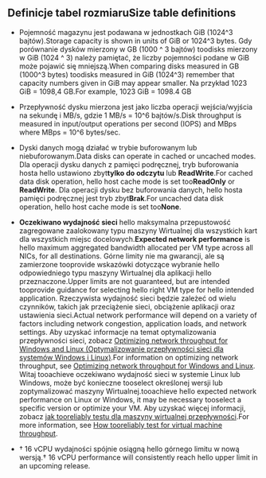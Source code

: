 
## <a name="size-table-definitions"></a><span data-ttu-id="ce33a-101">Definicje tabel rozmiaru</span><span class="sxs-lookup"><span data-stu-id="ce33a-101">Size table definitions</span></span>

- <span data-ttu-id="ce33a-102">Pojemność magazynu jest podawana w jednostkach GiB (1024^3 bajtów).</span><span class="sxs-lookup"><span data-stu-id="ce33a-102">Storage capacity is shown in units of GiB or 1024^3 bytes.</span></span> <span data-ttu-id="ce33a-103">Gdy porównanie dysków mierzony w GB (1000 ^ 3 bajtów) toodisks mierzony w GiB (1024 ^ 3) należy pamiętać, że liczby pojemności podane w GiB może pojawić się mniejszą.</span><span class="sxs-lookup"><span data-stu-id="ce33a-103">When comparing disks measured in GB (1000^3 bytes) toodisks measured in GiB (1024^3) remember that capacity numbers given in GiB may appear smaller.</span></span> <span data-ttu-id="ce33a-104">Na przykład 1023 GiB = 1098,4 GB.</span><span class="sxs-lookup"><span data-stu-id="ce33a-104">For example, 1023 GiB = 1098.4 GB</span></span>
- <span data-ttu-id="ce33a-105">Przepływność dysku mierzona jest jako liczba operacji wejścia/wyjścia na sekundę i MB/s, gdzie 1 MB/s = 10^6 bajtów/s.</span><span class="sxs-lookup"><span data-stu-id="ce33a-105">Disk throughput is measured in input/output operations per second (IOPS) and MBps where MBps = 10^6 bytes/sec.</span></span>
- <span data-ttu-id="ce33a-106">Dyski danych mogą działać w trybie buforowanym lub niebuforowanym.</span><span class="sxs-lookup"><span data-stu-id="ce33a-106">Data disks can operate in cached or uncached modes.</span></span> <span data-ttu-id="ce33a-107">Dla operacji dysku danych z pamięci podręcznej, tryb buforowania hosta hello ustawiono zbyt**tylko do odczytu** lub **ReadWrite**.</span><span class="sxs-lookup"><span data-stu-id="ce33a-107">For cached data disk operation, hello host cache mode is set too**ReadOnly** or **ReadWrite**.</span></span>  <span data-ttu-id="ce33a-108">Dla operacji dysku bez buforowania danych, hello hosta pamięci podręcznej jest tryb zbyt**Brak**.</span><span class="sxs-lookup"><span data-stu-id="ce33a-108">For uncached data disk operation, hello host cache mode is set too**None**.</span></span>
- <span data-ttu-id="ce33a-109">**Oczekiwano wydajność sieci** hello maksymalna przepustowość zagregowane zaalokowany typu maszyny Wirtualnej dla wszystkich kart dla wszystkich miejsc docelowych.</span><span class="sxs-lookup"><span data-stu-id="ce33a-109">**Expected network performance** is hello maximum aggregated bandwidth allocated per VM type across all NICs, for all destinations.</span></span> <span data-ttu-id="ce33a-110">Górne limity nie ma gwarancji, ale są zamierzone tooprovide wskazówki dotyczące wybranie hello odpowiedniego typu maszyny Wirtualnej dla aplikacji hello przeznaczone.</span><span class="sxs-lookup"><span data-stu-id="ce33a-110">Upper limits are not guaranteed, but are intended tooprovide guidance for selecting hello right VM type for hello intended application.</span></span> <span data-ttu-id="ce33a-111">Rzeczywista wydajność sieci będzie zależeć od wielu czynników, takich jak przeciążenie sieci, obciążenie aplikacji oraz ustawienia sieci.</span><span class="sxs-lookup"><span data-stu-id="ce33a-111">Actual network performance will depend on a variety of factors including network congestion, application loads, and network settings.</span></span> <span data-ttu-id="ce33a-112">Aby uzyskać informacje na temat optymalizowania przepływności sieci, zobacz [Optimizing network throughput for Windows and Linux (Optymalizowanie przepływności sieci dla systemów Windows i Linux)](../articles/virtual-network/virtual-network-optimize-network-bandwidth.md).</span><span class="sxs-lookup"><span data-stu-id="ce33a-112">For information on optimizing network throughput, see [Optimizing network throughput for Windows and Linux](../articles/virtual-network/virtual-network-optimize-network-bandwidth.md).</span></span> <span data-ttu-id="ce33a-113">Witaj tooachieve oczekiwano wydajność sieci w systemie Linux lub Windows, może być konieczne tooselect określonej wersji lub zoptymalizować maszyny Wirtualnej.</span><span class="sxs-lookup"><span data-stu-id="ce33a-113">tooachieve hello expected network performance on Linux or Windows, it may be necessary tooselect a specific version or optimize your VM.</span></span> <span data-ttu-id="ce33a-114">Aby uzyskać więcej informacji, zobacz [jak tooreliably testu dla maszyny wirtualnej przepływności](../articles/virtual-network/virtual-network-bandwidth-testing.md).</span><span class="sxs-lookup"><span data-stu-id="ce33a-114">For more information, see [How tooreliably test for virtual machine throughput](../articles/virtual-network/virtual-network-bandwidth-testing.md).</span></span>

- <span data-ttu-id="ce33a-115">&#8224; 16 vCPU wydajności spójnie osiągną hello górnego limitu w nową wersją.</span><span class="sxs-lookup"><span data-stu-id="ce33a-115">&#8224; 16 vCPU performance will consistently reach hello upper limit in an upcoming release.</span></span>


